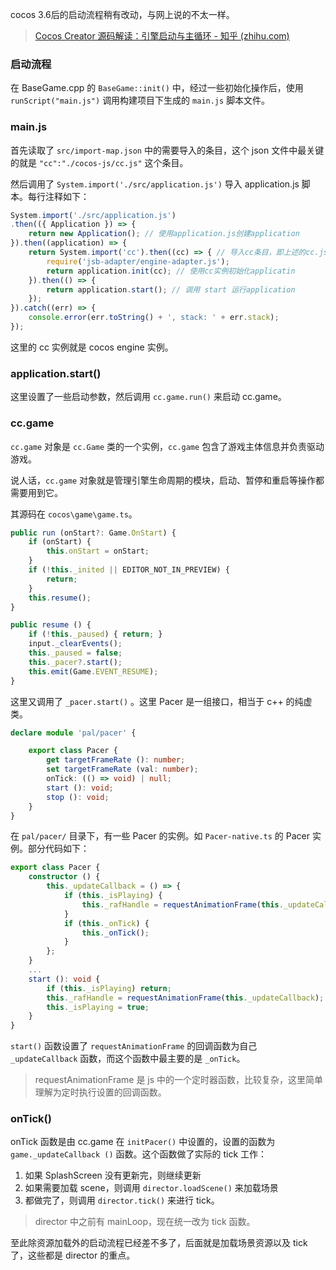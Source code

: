 cocos 3.6后的启动流程稍有改动，与网上说的不太一样。

> [Cocos Creator 源码解读：引擎启动与主循环 - 知乎 (zhihu.com)](https://zhuanlan.zhihu.com/p/647616112)

### 启动流程

在 BaseGame.cpp 的 `BaseGame::init()` 中，经过一些初始化操作后，使用 `runScript("main.js")` 调用构建项目下生成的 `main.js` 脚本文件。

### main.js

首先读取了 `src/import-map.json` 中的需要导入的条目，这个 json 文件中最关键的就是 `"cc":"./cocos-js/cc.js"`  这个条目。

然后调用了 `System.import('./src/application.js')` 导入 application.js 脚本。每行注释如下：

```js
System.import('./src/application.js')
.then(({ Application }) => {
    return new Application(); // 使用application.js创建application
}).then((application) => {
    return System.import('cc').then((cc) => { // 导入cc条目，即上述的cc.js，创建了cc实例
        require('jsb-adapter/engine-adapter.js');
        return application.init(cc); // 使用cc实例初始化applicatin
    }).then(() => {
        return application.start(); // 调用 start 运行application
    });
}).catch((err) => {
    console.error(err.toString() + ', stack: ' + err.stack);
});
```

这里的 cc 实例就是 cocos engine 实例。

### application.start()

这里设置了一些启动参数，然后调用 `cc.game.run()` 来启动 cc.game。

### cc.game

`cc.game` 对象是 `cc.Game` 类的一个实例，`cc.game` 包含了游戏主体信息并负责驱动游戏。

说人话，`cc.game` 对象就是管理引擎生命周期的模块，启动、暂停和重启等操作都需要用到它。

其源码在 `cocos\game\game.ts`。

```js
public run (onStart?: Game.OnStart) {
    if (onStart) {
        this.onStart = onStart;
    }
    if (!this._inited || EDITOR_NOT_IN_PREVIEW) {
        return;
    }
    this.resume();
}

public resume () {
    if (!this._paused) { return; }
    input._clearEvents();
    this._paused = false;
    this._pacer?.start();
    this.emit(Game.EVENT_RESUME);
}
```

这里又调用了 `_pacer.start()` 。这里 Pacer 是一组接口，相当于 c++ 的纯虚类。

```typescript
declare module 'pal/pacer' {

    export class Pacer {
        get targetFrameRate (): number;
        set targetFrameRate (val: number);
        onTick: (() => void) | null;
        start (): void;
        stop (): void;
    }
}
```

在 `pal/pacer/` 目录下，有一些 Pacer 的实例。如 `Pacer-native.ts` 的 Pacer 实例。部分代码如下：

```typescript
export class Pacer {
    constructor () {
        this._updateCallback = () => {
            if (this._isPlaying) {
                this._rafHandle = requestAnimationFrame(this._updateCallback);
            }
            if (this._onTick) {
                this._onTick();
            }
        };
    }
    ...
    start (): void {
        if (this._isPlaying) return;
        this._rafHandle = requestAnimationFrame(this._updateCallback);
        this._isPlaying = true;
    }
}
```

`start()` 函数设置了 `requestAnimationFrame` 的回调函数为自己 `_updateCallback` 函数，而这个函数中最主要的是 `_onTick`。

> requestAnimationFrame 是 js 中的一个定时器函数，比较复杂，这里简单理解为定时执行设置的回调函数。

### onTick()

onTick 函数是由 cc.game 在 `initPacer()` 中设置的，设置的函数为 `game._updateCallback ()` 函数。这个函数做了实际的 tick 工作：

1. 如果 SplashScreen 没有更新完，则继续更新
2. 如果需要加载 scene，则调用 `director.loadScene()` 来加载场景
3. 都做完了，则调用 `director.tick()` 来进行 tick。

> director 中之前有 mainLoop，现在统一改为 tick 函数。



至此除资源加载外的启动流程已经差不多了，后面就是加载场景资源以及 tick 了，这些都是 director 的重点。